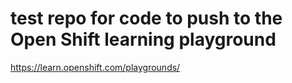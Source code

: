 # test repo for code to push to the Open Shift learning playground
https://learn.openshift.com/playgrounds/